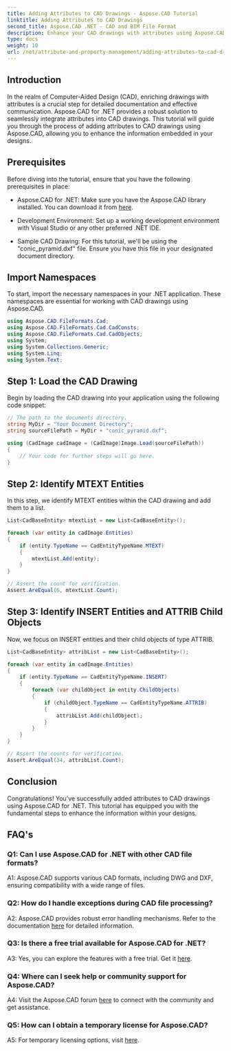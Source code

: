 ```yaml
---
title: Adding Attributes to CAD Drawings - Aspose.CAD Tutorial
linktitle: Adding Attributes to CAD Drawings
second_title: Aspose.CAD .NET - CAD and BIM File Format
description: Enhance your CAD drawings with attributes using Aspose.CAD for .NET. Follow our step-by-step guide for seamless integration.
type: docs
weight: 10
url: /net/attribute-and-property-management/adding-attributes-to-cad-drawings/
---
```

## Introduction

In the realm of Computer-Aided Design (CAD), enriching drawings with attributes is a crucial step for detailed documentation and effective communication. Aspose.CAD for .NET provides a robust solution to seamlessly integrate attributes into CAD drawings. This tutorial will guide you through the process of adding attributes to CAD drawings using Aspose.CAD, allowing you to enhance the information embedded in your designs.

## Prerequisites

Before diving into the tutorial, ensure that you have the following prerequisites in place:

- Aspose.CAD for .NET: Make sure you have the Aspose.CAD library installed. You can download it from [here](https://releases.aspose.com/cad/net/).

- Development Environment: Set up a working development environment with Visual Studio or any other preferred .NET IDE.

- Sample CAD Drawing: For this tutorial, we'll be using the "conic_pyramid.dxf" file. Ensure you have this file in your designated document directory.

## Import Namespaces

To start, import the necessary namespaces in your .NET application. These namespaces are essential for working with CAD drawings using Aspose.CAD.

```csharp
using Aspose.CAD.FileFormats.Cad;
using Aspose.CAD.FileFormats.Cad.CadConsts;
using Aspose.CAD.FileFormats.Cad.CadObjects;
using System;
using System.Collections.Generic;
using System.Linq;
using System.Text;
```

## Step 1: Load the CAD Drawing

Begin by loading the CAD drawing into your application using the following code snippet:

```csharp
// The path to the documents directory.
string MyDir = "Your Document Directory";
string sourceFilePath = MyDir + "conic_pyramid.dxf";

using (CadImage cadImage = (CadImage)Image.Load(sourceFilePath))
{
    // Your code for further steps will go here.
}
```

## Step 2: Identify MTEXT Entities

In this step, we identify MTEXT entities within the CAD drawing and add them to a list.

```csharp
List<CadBaseEntity> mtextList = new List<CadBaseEntity>();

foreach (var entity in cadImage.Entities)
{
    if (entity.TypeName == CadEntityTypeName.MTEXT)
    {
        mtextList.Add(entity);
    }
}

// Assert the count for verification.
Assert.AreEqual(6, mtextList.Count);
```

## Step 3: Identify INSERT Entities and ATTRIB Child Objects

Now, we focus on INSERT entities and their child objects of type ATTRIB.

```csharp
List<CadBaseEntity> attribList = new List<CadBaseEntity>();

foreach (var entity in cadImage.Entities)
{
    if (entity.TypeName == CadEntityTypeName.INSERT)
    {
        foreach (var childObject in entity.ChildObjects)
        {
            if (childObject.TypeName == CadEntityTypeName.ATTRIB)
            {
                attribList.Add(childObject);
            }
        }
    }
}

// Assert the counts for verification.
Assert.AreEqual(34, attribList.Count);
```

## Conclusion

Congratulations! You've successfully added attributes to CAD drawings using Aspose.CAD for .NET. This tutorial has equipped you with the fundamental steps to enhance the information within your designs.

## FAQ's

### Q1: Can I use Aspose.CAD for .NET with other CAD file formats?

A1: Aspose.CAD supports various CAD formats, including DWG and DXF, ensuring compatibility with a wide range of files.

### Q2: How do I handle exceptions during CAD file processing?

A2: Aspose.CAD provides robust error handling mechanisms. Refer to the documentation [here](https://reference.aspose.com/cad/net/) for detailed information.

### Q3: Is there a free trial available for Aspose.CAD for .NET?

A3: Yes, you can explore the features with a free trial. Get it [here](https://releases.aspose.com/).

### Q4: Where can I seek help or community support for Aspose.CAD?

A4: Visit the Aspose.CAD forum [here](https://forum.aspose.com/c/cad/19) to connect with the community and get assistance.

### Q5: How can I obtain a temporary license for Aspose.CAD?

A5: For temporary licensing options, visit [here](https://purchase.aspose.com/temporary-license/).

